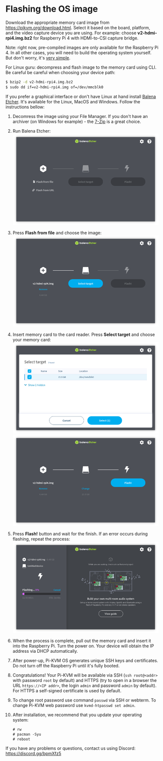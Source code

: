 # Flashing the OS image
Download the appropriate memory card image from https://pikvm.org/download.html. Select it based on the board, platform, and the video capture device you are using. For example: choose **v2-hdmi-rpi4.img.bz2** for Raspberry Pi 4 with HDMI-to-CSI capture bridge.

Note: right now, pre-compiled images are only available for the Raspberry Pi 4. In all other cases, you will need to build the operating system yourself. But don't worry, it's [very simple](building_os.md).

For Linux guru: decompress and flash image to the memory card using CLI. Be careful be careful when choosing your device path:
```bash
$ bzip2 -d v2-hdmi-rpi4.img.bz2
$ sudo dd if=v2-hdmi-rpi4.img of=/dev/mmcblk0
```

If you prefer a graphical interface or don't have Linux at hand install [Balena Etcher](https://www.balena.io/etcher). It's available for the Linux, MacOS and Windows. Follow the instructions bellow:

1. Decomress the image using your File Manager. If you don't have an archiver (on Windows for example) - the [7-Zip](https://www.7-zip.org) is a great choice.

2. Run Balena Etcher:
    <img src="../img/balena-1.png" alt="drawing" height="300"/>

3. Press **Flash from file** and choose the image:
    <img src="../img/balena-2.png" alt="drawing" height="300"/>

4. Insert memory card to the card reader. Press **Select target** and choose your memory card:
    <img src="../img/balena-3.png" alt="drawing" height="300"/>
    <img src="../img/balena-4.png" alt="drawing" height="300"/>

5. Press **Flash!** button and wait for the finish. If an error occurs during flashing, repeat the process:
    <img src="../img/balena-5.png" alt="drawing" height="300"/>

6. When the process is complete, pull out the memory card and insert it into the Raspberry Pi. Turn the power on. Your device will obtain the IP address via DHCP automatically.

7. After power-up, Pi-KVM OS generates unique SSH keys and certificates. Do not turn off the Raspberry Pi until it's fully booted.

8. Congratulations! Your Pi-KVM will be available via SSH (`ssh root@<addr>` with password `root` by default) and HTTPS (try to open in a browser the URL `https://<IP addr>`, the login `admin` and password `admin` by default). For HTTPS a self-signed certificate is used by default.

9. To change root password use command `passwd` via SSH or webterm. To change Pi-KVM web password use `kvmd-htpasswd set admin`.

10. After installation, we recommend that you update your operating system:
    ```shell
    # rw
    # pacman -Syu
    # reboot
    ```

If you have any problems or questions, contact us using Discord: https://discord.gg/bpmXfz5

